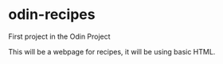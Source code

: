 # odin-recipes
First project in the Odin Project

This will be a webpage for recipes, it will be using basic HTML.